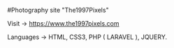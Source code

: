 #Photography site "The1997Pixels"

Visit -> https://www.the1997pixels.com

Languages -> HTML, CSS3, PHP ( LARAVEL ), JQUERY.
